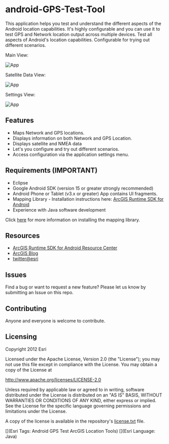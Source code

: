 android-GPS-Test-Tool
==================

This application helps you test and understand the different aspects of the Android location capabilities. 
It's highly configurable and you can use it to test GPS and Network location output across multiple devices.
Test all aspects of Android's location capabilities. Configurable for trying out different scenarios. 

Main View:

![App](https://raw.github.com/Esri/android-gps-test-tool/master/gpstester_main_view.png)

Satellite Data View:

![App](https://raw.github.com/Esri/android-gps-test-tool/master/gpstester_satellite_view.png)

Settings View:

![App](https://raw.github.com/Esri/android-gps-test-tool/master/gpstester_settings_view.png)

## Features
* Maps Network and GPS locations.
* Displays information on both Network and GPS Location.
* Displays satellite and NMEA data
* Let's you configure and try out different scenarios.
* Access configuration via the application settings menu.

## Requirements (IMPORTANT)

* Eclipse
* Google Android SDK (version 15 or greater strongly recommended)
* Android Phone or Tablet (v3.x or greater) App contains UI fragments.
* Mapping Library - Installation instructions here: [ArcGIS Runtime SDK for Android](http://resources.arcgis.com/en/communities/runtime-android/)
* Experience with Java software development

Click [here](http://resources.arcgis.com/en/help/android-sdk/concepts/0119/01190000002m000000.htm) for more information on installing the mapping library.

## Resources

* [ArcGIS Runtime SDK for Android Resource Center](http://resources.arcgis.com/en/communities/runtime-android/)
* [ArcGIS Blog](http://blogs.esri.com/esri/arcgis/)
* [twitter@esri](http://twitter.com/esri)

## Issues

Find a bug or want to request a new feature?  Please let us know by submitting an Issue on this repo.

## Contributing

Anyone and everyone is welcome to contribute. 

## Licensing
Copyright 2012 Esri

Licensed under the Apache License, Version 2.0 (the "License");
you may not use this file except in compliance with the License.
You may obtain a copy of the License at

   http://www.apache.org/licenses/LICENSE-2.0

Unless required by applicable law or agreed to in writing, software
distributed under the License is distributed on an "AS IS" BASIS,
WITHOUT WARRANTIES OR CONDITIONS OF ANY KIND, either express or implied.
See the License for the specific language governing permissions and
limitations under the License.

A copy of the license is available in the repository's [license.txt]( https://raw.github.com/Esri/android-gps-test-tool/master/license.txt) file.

[](Esri Tags: Android GPS Test ArcGIS Location Tools)
[](Esri Language: Java)
